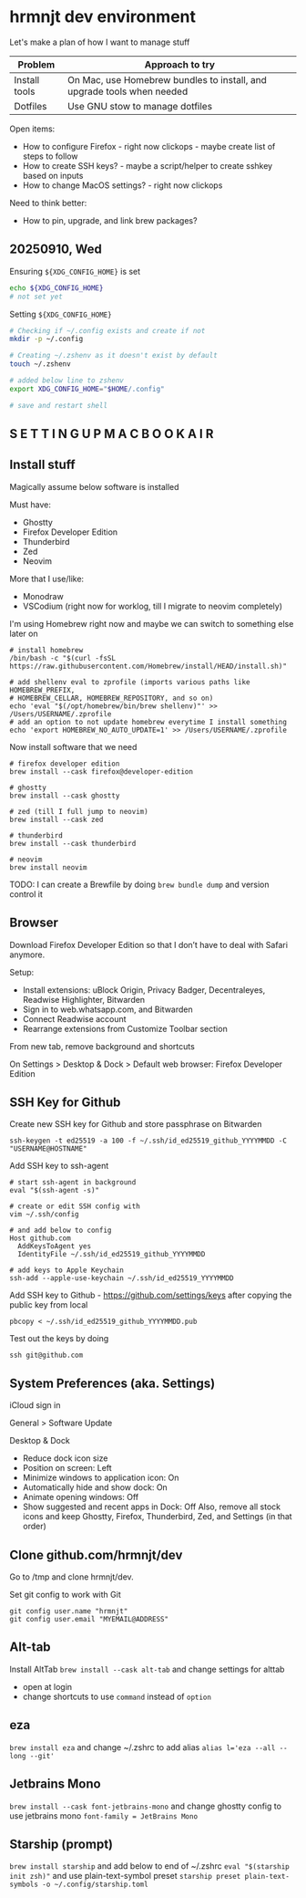 # hrmnjt dev environment

Let's make a plan of how I want to manage stuff

| Problem       | Approach to try                                                        |
| ------------- | ---------------------------------------------------------------------- |
| Install tools | On Mac, use Homebrew bundles to install, and upgrade tools when needed |
| Dotfiles      | Use GNU stow to manage dotfiles                                        |

Open items:

- How to configure Firefox - right now clickops - maybe create list of steps to follow
- How to create SSH keys? - maybe a script/helper to create sshkey based on inputs
- How to change MacOS settings? - right now clickops

Need to think better:

- How to pin, upgrade, and link brew packages?

## 20250910, Wed

Ensuring `${XDG_CONFIG_HOME}` is set
```sh
echo ${XDG_CONFIG_HOME}
# not set yet
```

Setting `${XDG_CONFIG_HOME}`
```sh
# Checking if ~/.config exists and create if not
mkdir -p ~/.config

# Creating ~/.zshenv as it doesn't exist by default
touch ~/.zshenv

# added below line to zshenv
export XDG_CONFIG_HOME="$HOME/.config"

# save and restart shell
```




## S E T T I N G   U P   M A C B O O K   A I R

## Install stuff

Magically assume below software is installed

Must have:

- Ghostty
- Firefox Developer Edition
- Thunderbird
- Zed
- Neovim

More that I use/like:

- Monodraw
- VSCodium (right now for worklog, till I migrate to neovim completely)

I'm using Homebrew right now and maybe we can switch to something else later on

```
# install homebrew
/bin/bash -c "$(curl -fsSL https://raw.githubusercontent.com/Homebrew/install/HEAD/install.sh)"

# add shellenv eval to zprofile (imports various paths like HOMEBREW_PREFIX,
# HOMEBREW_CELLAR, HOMEBREW_REPOSITORY, and so on)
echo 'eval "$(/opt/homebrew/bin/brew shellenv)"' >> /Users/USERNAME/.zprofile
# add an option to not update homebrew everytime I install something
echo 'export HOMEBREW_NO_AUTO_UPDATE=1' >> /Users/USERNAME/.zprofile
```

Now install software that we need

```
# firefox developer edition
brew install --cask firefox@developer-edition

# ghostty
brew install --cask ghostty

# zed (till I full jump to neovim)
brew install --cask zed

# thunderbird
brew install --cask thunderbird

# neovim
brew install neovim
```

TODO: I can create a Brewfile by doing `brew bundle dump` and version
control it

## Browser

Download Firefox Developer Edition so that I don’t have to deal with Safari
anymore.

Setup:

- Install extensions: uBlock Origin, Privacy Badger, Decentraleyes, Readwise
  Highlighter, Bitwarden
- Sign in to web.whatsapp.com, and Bitwarden
- Connect Readwise account
- Rearrange extensions from Customize Toolbar section

From new tab, remove background and shortcuts

On Settings > Desktop & Dock > Default web browser: Firefox Developer Edition

## SSH Key for Github

Create new SSH key for Github and store passphrase on Bitwarden

```
ssh-keygen -t ed25519 -a 100 -f ~/.ssh/id_ed25519_github_YYYYMMDD -C "USERNAME@HOSTNAME"
```

Add SSH key to ssh-agent

```
# start ssh-agent in background
eval "$(ssh-agent -s)"

# create or edit SSH config with
vim ~/.ssh/config

# and add below to config
Host github.com
  AddKeysToAgent yes
  IdentityFile ~/.ssh/id_ed25519_github_YYYYMMDD

# add keys to Apple Keychain
ssh-add --apple-use-keychain ~/.ssh/id_ed25519_YYYYMMDD
```

Add SSH key to Github - https://github.com/settings/keys after copying the
public key from local

```
pbcopy < ~/.ssh/id_ed25519_github_YYYYMMDD.pub
```

Test out the keys by doing

```
ssh git@github.com
```

## System Preferences (aka. Settings)

iCloud sign in

General > Software Update

Desktop & Dock

- Reduce dock icon size
- Position on screen: Left
- Minimize windows to application icon: On
- Automatically hide and show dock: On
- Animate opening windows: Off
- Show suggested and recent apps in Dock: Off
  Also, remove all stock icons and keep Ghostty, Firefox, Thunderbird, Zed, and
  Settings (in that order)

## Clone github.com/hrmnjt/dev

Go to /tmp and clone hrmnjt/dev.

Set git config to work with Git

```
git config user.name "hrmnjt"
git config user.email "MYEMAIL@ADDRESS"
```

## Alt-tab

Install AltTab `brew install --cask alt-tab`
and change settings for alttab

- open at login
- change shortcuts to use `command` instead of `option`

## eza

`brew install eza`
and change ~/.zshrc to add alias `alias l='eza --all --long --git'`

## Jetbrains Mono

`brew install --cask font-jetbrains-mono`
and change ghostty config to use jetbrains mono
`font-family = JetBrains Mono`

## Starship (prompt)

`brew install starship`
and add below to end of ~/.zshrc
`eval "$(starship init zsh)"`
and use plain-text-symbol preset
`starship preset plain-text-symbols -o ~/.config/starship.toml`
